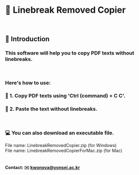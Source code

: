 
# 🎸 Linebreak Removed Copier
<br>

##  📝 Introduction

###  This software will help you to copy PDF texts without linebreaks. 
<br>

### Here's how to use:
### 🌠 1. Copy PDF texts using 'Ctrl (command) + C C'.

### 🌠 2. Paste the text without linebreaks.
<br>


### 💻 You can also download an executable file.
File name: LinebreakRemovedCopier.zip (for Windows)
<br>
File name: LinebreakRemovedCopierForMac.zip (for Mac)
<br>
<br>
#### Contact: ✉️ kwonova@yonsei.ac.kr
